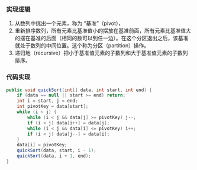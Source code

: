 ### 实现逻辑

1. 从数列中挑出一个元素，称为 “基准”（pivot），
2. 重新排序数列，所有元素比基准值小的摆放在基准前面，所有元素比基准值大的摆在基准的后面（相同的数可以到任一边）。在这个分区退出之后，该基准就处于数列的中间位置。这个称为分区（partition）操作。
3. 递归地（recursive）把小于基准值元素的子数列和大于基准值元素的子数列排序。

### 代码实现

```java
public void quickSort(int[] data, int start, int end) {
    if (data == null || start >= end) return;
    int i = start, j = end;
    int pivotKey = data[start];
    while (i < j) {
        while (i < j && data[j] >= pivotKey) j--;
        if (i < j) data[i++] = data[j];
        while (i < j && data[i] <= pivotKey) i++;
        if (i < j) data[j--] = data[i];
    }
    data[i] = pivotKey;
    quickSort(data, start, i - 1);
    quickSort(data, i + 1, end);
}
```
